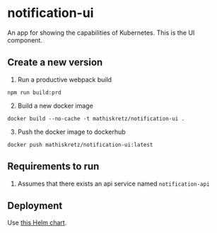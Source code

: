 # notification-ui
An app for showing the capabilities of Kubernetes. This is the UI component.

## Create a new version
1. Run a productive webpack build
```
npm run build:prd
```
2. Build a new docker image
```
docker build --no-cache -t mathiskretz/notification-ui .
```
3. Push the docker image to dockerhub
```
docker push mathiskretz/notification-ui:latest
```

## Requirements to run
1. Assumes that there exists an api service named `notification-api`

## Deployment
Use [this Helm chart](https://github.com/mkretz/notification-k8s).
